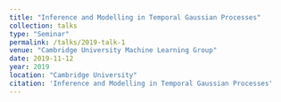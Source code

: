 ```yaml
---
title: "Inference and Modelling in Temporal Gaussian Processes"
collection: talks
type: "Seminar"
permalink: /talks/2019-talk-1
venue: "Cambridge University Machine Learning Group"
date: 2019-11-12
year: 2019
location: "Cambridge University"
citation: 'Inference and Modelling in Temporal Gaussian Processes'
---
```

